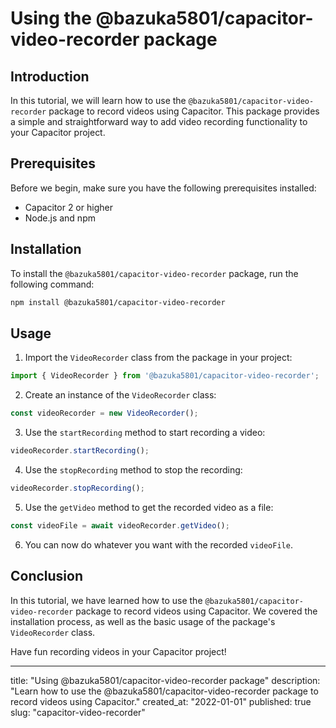# Using the @bazuka5801/capacitor-video-recorder package

## Introduction

In this tutorial, we will learn how to use the `@bazuka5801/capacitor-video-recorder` package to record videos using Capacitor. This package provides a simple and straightforward way to add video recording functionality to your Capacitor project.

## Prerequisites

Before we begin, make sure you have the following prerequisites installed:

- Capacitor 2 or higher
- Node.js and npm

## Installation

To install the `@bazuka5801/capacitor-video-recorder` package, run the following command:

```bash
npm install @bazuka5801/capacitor-video-recorder
```

## Usage

1. Import the `VideoRecorder` class from the package in your project:

```javascript
import { VideoRecorder } from '@bazuka5801/capacitor-video-recorder';
```

2. Create an instance of the `VideoRecorder` class:

```javascript
const videoRecorder = new VideoRecorder();
```

3. Use the `startRecording` method to start recording a video:

```javascript
videoRecorder.startRecording();
```

4. Use the `stopRecording` method to stop the recording:

```javascript
videoRecorder.stopRecording();
```

5. Use the `getVideo` method to get the recorded video as a file:

```javascript
const videoFile = await videoRecorder.getVideo();
```

6. You can now do whatever you want with the recorded `videoFile`.

## Conclusion

In this tutorial, we have learned how to use the `@bazuka5801/capacitor-video-recorder` package to record videos using Capacitor. We covered the installation process, as well as the basic usage of the package's `VideoRecorder` class.

Have fun recording videos in your Capacitor project!

---

title: "Using @bazuka5801/capacitor-video-recorder package"
description: "Learn how to use the @bazuka5801/capacitor-video-recorder package to record videos using Capacitor."
created_at: "2022-01-01"
published: true
slug: "capacitor-video-recorder"